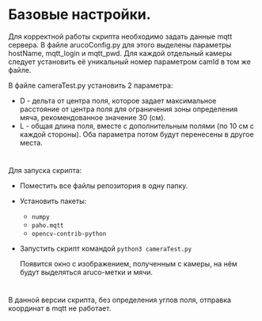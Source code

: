 # Базовые настройки. 
  Для корректной работы скрипта необходимо задать данные mqtt сервера. В файле arucoConfig.py для этого выделены параметры hostName, mqtt_login и mqtt_pwd.
  Для каждой отдельный камеры следует установить её уникальный номер параметром camId в том же файле.
  
  В файле cameraTest.py установить 2 параметра: 
  - D - дельта от центра поля, которое задает максимальное расстояние от центра поля для ограничения зоны определения мяча, рекомендованное значение 30 (см). 
  - L - общая длина поля, вместе с дополнительным полями (по 10 см с каждой стороны). 
    Оба параметра потом будут перенесены в другое места. 
 #   
Для запуска скрипта:
- Поместить все файлы репозитория в одну папку. 
- Установить пакеты:
    - `numpy`
    - `paho.mqtt`
    - `opencv-contrib-python`
- Запустить скрипт командой `python3 cameraTest.py`
  
  Появится окно с изображением, полученным с камеры, на нём будут выделяться aruco-метки и мячи. 
  
#
В данной версии скрипта, без определения углов поля, отправка координат в mqtt не работает. 
  
